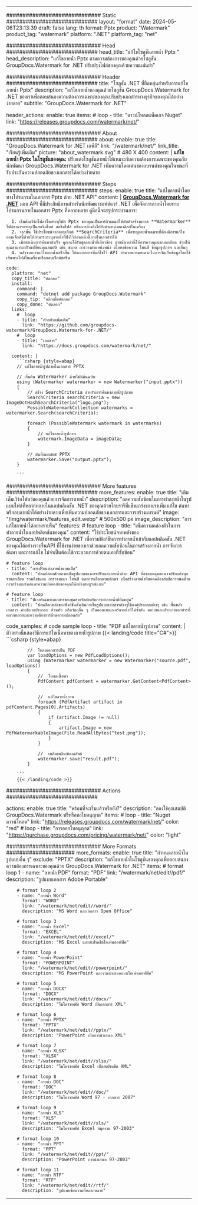 
---
############################# Static ############################
layout: "format"
date:  2024-05-06T23:13:39
draft: false
lang: th
format: Pptx
product: "Watermark"
product_tag: "watermark"
platform: ".NET"
platform_tag: "net"

############################# Head ############################
head_title: "แก้ไขโซลูชันลายน้ำ Pptx "
head_description: "แก้ไขลายน้ำ Pptx ตามความต้องการของคุณด้วยโซลูชัน GroupDocs.Watermark for .NET ปรับปรุงไฟล์ของคุณด้วยความแม่นยำ"

############################# Header ############################
title: "โซลูชัน .NET ที่ยืดหยุ่นสำหรับการแก้ไขลายน้ำ Pptx" 
description: "แก้ไขลายน้ำของคุณด้วยโซลูชัน GroupDocs.Watermark for .NET ของเราเพื่อตอบสนองความต้องการเฉพาะของคุณปรับปรุงเอกสารทางธุรกิจของคุณได้อย่างง่ายดาย"
subtitle: "GroupDocs.Watermark for .NET" 

header_actions:
  enable: true
  items:
    #  loop
    - title: "ดาวน์โหลดแพ็คเกจ Nuget"
      link: "https://releases.groupdocs.com/watermark/net/"
      
############################# About ############################
about:
    enable: true
    title: "GroupDocs.Watermark for .NET เอพีอี"
    link: "/watermark/net/"
    link_title: "เรียนรู้เพิ่มเติม"
    picture: "about_watermark.svg" # 480 X 400
    content: |
       **แก้ไขลายน้ำ Pptx ในโซลูชันของคุณ:** ปรับแต่งโซลูชันลายน้ำให้เหมาะกับความต้องการเฉพาะของคุณกับนักพัฒนา GroupDocs.Watermark for .NET เพิ่มความโดดเด่นของแบรนด์ของคุณในขณะที่รับประกันความปลอดภัยของเอกสารได้อย่างง่ายดาย

############################# Steps ############################
steps:
    enable: true
    title: "แก้ไขลายน้ำโดยทางโปรแกรมในเอกสาร Pptx ด้วย .NET API"
    content: |
      **[GroupDocs.Watermark for .NET](https://products.groupdocs.com/watermark/net/)** มอบ API ที่มีประสิทธิภาพสำหรับนักพัฒนาซอฟต์แวร์ .NET เพื่อจัดการลายน้ำโดยทางโปรแกรมภายในเอกสาร Pptx ที่หลากหลาย คู่มือนี้จะสรุปกระบวนการ:
      
      1. เริ่มต้นเวิร์กโฟลว์โดยระบุไฟล์ Pptx ของคุณเป็นอาร์กิวเมนต์ให้กับตัวสร้างคลาส **Watermarker** ไฟล์สามารถระบุเป็นสตรีมไบต์ สตรีมไฟล์ หรือการอ้างอิงไปยังตำแหน่งของดิสก์ในเครื่อง
      2. จากนั้น ใช้ประโยชน์จากออบเจ็กต์ **SearchCriteria** เพื่อระบุลายน้ำเฉพาะที่ต้องมีการแก้ไข ออบเจ็กต์นี้ช่วยให้สามารถระบุลายน้ำที่ฝังไว้ก่อนหน้านี้ภายในเอกสารได้
      3. เมื่อดำเนินการค้นหาสำเร็จ คุณจะได้รับชุดลายน้ำที่เกี่ยวข้อง ลายน้ำเหล่านี้ให้การควบคุมแบบละเอียด ช่วยให้คุณสามารถปรับเปลี่ยนคุณสมบัติ เช่น ขนาด การวางตำแหน่งหน้า เนื้อหาข้อความ โทนสี ข้อมูลรูปภาพ และอื่นๆ
      4. หลังจากการแก้ไขลายน้ำเสร็จสิ้น ให้คงเอกสารที่แก้ไขไว้ API อำนวยความสะดวกในการจัดเก็บข้อมูลโดยใช้เส้นทางไฟล์ในเครื่องหรือออบเจ็กต์สตรีม
   
    code:
      platform: "net"
      copy_title: "คัดลอก"
      install:
        command: |
        command: "dotnet add package GroupDocs.Watermark"
        copy_tip: "คลิกเพื่อคัดลอก"
        copy_done: "คัดลอก"
      links:
        #  loop
        - title: "ตัวอย่างเพิ่มเติม"
          link: "https://github.com/groupdocs-watermark/GroupDocs.Watermark-for-.NET/"
        #  loop
        - title: "เอกสาร"
          link: "https://docs.groupdocs.com/watermark/net/"
          
      content: |
        ```csharp {style=abap}
        // แก้ไขลายน้ำรูปภาพในเอกสาร PPTX

        // เริ่มต้น Watermarker ด้วยไฟล์ต้นฉบับ
        using (Watermarker watermarker = new Watermarker("input.pptx"))
        {
            // สร้าง SearchCriteria สำหรับการค้นหาลายน้ำรูปภาพ
            SearchCriteria searchCriteria = new ImageDctHashSearchCriteria("logo.png");
            PossibleWatermarkCollection watermarks = watermarker.Search(searchCriteria);

            foreach (PossibleWatermark watermark in watermarks)
            {
                // แก้ไขลายน้ำรูปภาพ
                watermark.ImageData = imageData;
            }

            // บันทึกผลลัพธ์ PPTX
            watermarker.Save("output.pptx");
        }
        
        ```     

############################# More features ############################
more_features:
  enable: true
  title: "เติมเต็มเวิร์กโฟลว์ของคุณด้วยการจัดการลายน้ำ"
  description: "ลดความซับซ้อนในการทำลายน้ำในรูปแบบไฟล์ที่หลากหลายในแอปพลิเคชัน .NET ของคุณด้วยไลบรารีที่แข็งแกร่งของเราเพิ่ม แก้ไข ค้นหา หรือลบลายน้ำได้อย่างง่ายดายเพื่อเพิ่มความปลอดภัยของเอกสารและการสร้างแบรนด์"
  image: "/img/watermark/features_edit.webp" # 500x500 px
  image_description: "การแก้ไขลายน้ำได้อย่างราบรื่น"
  features:
    # feature loop
    - title: "เพิ่มความคล่องตัวในการทำลายน้ำในแอปพลิเคชันของคุณ"
      content: "ใช้ประโยชน์จากพลังของ GroupDocs.Watermark for .NET เพื่อรวมฟังก์ชันการทำลายน้ำเข้ากับแอปพลิเคชัน .NET ของคุณได้อย่างราบรื่นAPI ที่ใช้งานง่ายของเราช่วยลดความซับซ้อนในการสร้างลายน้ำ การจัดการ ค้นหา และการแก้ไข ไม่จำเป็นต้องใช้กระบวนการด้วยตนเองที่ซับซ้อน"

    # feature loop
    - title: "การปรับแต่งลายน้ำแบบเม็ด"
      content: "ปลดปล่อยศักยภาพเต็มรูปแบบของการปรับแต่งลายน้ำด้วย API ที่ครอบคลุมของเราปรับแต่งทุกรายละเอียด รวมถึงขนาด การวางแนว โทนสี และการเลือกแบบอักษร เพื่อสร้างลายน้ำที่สอดคล้องกับข้อกำหนดด้านการสร้างแบรนด์และความปลอดภัยของคุณได้อย่างสมบูรณ์แบบ"

    # feature loop
    - title: "ฟีเจอร์เฉพาะเอกสารของชุดสายรัดสำหรับการทำลายน้ำที่ยืดหยุ่น"
      content: "ปลดล็อกพลังของฟังก์ชันดั้งเดิมภายในรูปแบบเอกสารต่างๆใช้องค์ประกอบต่างๆ เช่น พื้นหลังเอกสาร คำอธิบายประกอบ ส่วนหัว หรือวัตถุอื่น ๆ เป็นคอนเทนเนอร์ลายน้ำที่ไม่ซ้ำกัน ตอบสนองประเภทเอกสารที่หลากหลายและความต้องการด้านความปลอดภัย"
      
  code_samples:
    # code sample loop
    - title: "PDF แก้ไขลายน้ำรูปภาพ"
      content: |
        ตัวอย่างนี้แสดงวิธีการแก้ไขเนื้อหาของลายน้ำรูปภาพ
        {{< landing/code title="C#">}}
        ```csharp {style=abap}
        
            //  โหลดเอกสารเป็น PDF
            var loadOptions = new PdfLoadOptions();
            using (Watermarker watermarker = new Watermarker("source.pdf", loadOptions))
            {
                //  โหลดเนื้อหา
                PdfContent pdfContent = watermarker.GetContent<PdfContent>();

                //  แก้ไขลายน้ำภาพ
                foreach (PdfArtifact artifact in pdfContent.Pages[0].Artifacts)
                {
                    if (artifact.Image != null)
                    {
                        artifact.Image = new PdfWatermarkableImage(File.ReadAllBytes("test.png"));
                    }
                }

                //  เพลิดเพลินกับผลลัพธ์
                watermarker.save("result.pdf");
            }

        ```
        {{< /landing/code >}}


############################# Actions ############################

actions:
  enable: true
  title: "พร้อมที่จะเริ่มแล้วหรือยัง?"
  description: "ลองใช้คุณสมบัติ GroupDocs.Watermark ฟรีหรือขอใบอนุญาต"
  items:
    #  loop
    - title: "Nuget ดาวน์โหลด"
      link: "https://releases.groupdocs.com/watermark/net/"
      color: "red"
        #  loop
    - title: "การออกใบอนุญาต"
      link: "https://purchase.groupdocs.com/pricing/watermark/net/"
      color: "light"


############################# More Formats #####################
more_formats:
    enable: true
    title: "กำหนดลายน้ำในรูปแบบอื่น ๆ"
    exclude: "PPTX"
    description: "แก้ไขลายน้ำในโซลูชันของคุณเพื่อตอบสนองความต้องการเฉพาะของคุณด้วย GroupDocs.Watermark for .NET"
    items: 
        # format loop 1
        - name: "ลายน้ำ PDF"
          format: "PDF"
          link: "/watermark/net/edit//pdf/"
          description: "รูปแบบเอกสาร Adobe Portable"

        # format loop 2
        - name: "ลายน้ำ Word"
          format: "WORD"
          link: "/watermark/net/edit//word/"
          description: "MS Word และเอกสาร Open Office"
          
        # format loop 3
        - name: "ลายน้ำ Excel"
          format: "EXCEL"
          link: "/watermark/net/edit//excel/"
          description: "MS Excel และสเปรดชีตโอเพ่นออฟฟิศ"

        # format loop 4
        - name: "ลายน้ำ PowerPoint"
          format: "POWERPOINT"
          link: "/watermark/net/edit//powerpoint/"
          description: "MS PowerPoint และงานนำเสนอแบบโอเพ่นออฟฟิศ"

        # format loop 5
        - name: "ลายน้ำ DOCX"
          format: "DOCX"
          link: "/watermark/net/edit//docx/"
          description: "ไมโครซอฟท์ Word เปิดเอกสาร XML"
          
        # format loop 6
        - name: "ลายน้ำ PPTX"
          format: "PPTX"
          link: "/watermark/net/edit//pptx/"
          description: "PowerPoint เปิดการนำเสนอ XML"
          
        # format loop 7
        - name: "ลายน้ำ XLSX"
          format: "XLSX"
          link: "/watermark/net/edit//xlsx/"
          description: "ไมโครซอฟท์ Excel เปิดสเปรดชีต XML"

        # format loop 8
        - name: "ลายน้ำ DOC"
          format: "DOC"
          link: "/watermark/net/edit//doc/"
          description: "ไมโครซอฟท์ Word 97 - เอกสาร 2007"

        # format loop 9
        - name: "ลายน้ำ XLS"
          format: "XLS"
          link: "/watermark/net/edit//xls/"
          description: "ไมโครซอฟท์ Excel สมุดงาน 97-2003"

        # format loop 10
        - name: "ลายน้ำ PPT"
          format: "PPT"
          link: "/watermark/net/edit//ppt/"
          description: "PowerPoint การนำเสนอ 97-2003"

        # format loop 11
        - name: "ลายน้ำ RTF"
          format: "RTF"
          link: "/watermark/net/edit//rtf/"
          description: "รูปแบบข้อความที่หลากหลาย"

---